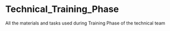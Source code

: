 # Technical_Training_Phase
All the materials and tasks used during Training Phase of the technical team
